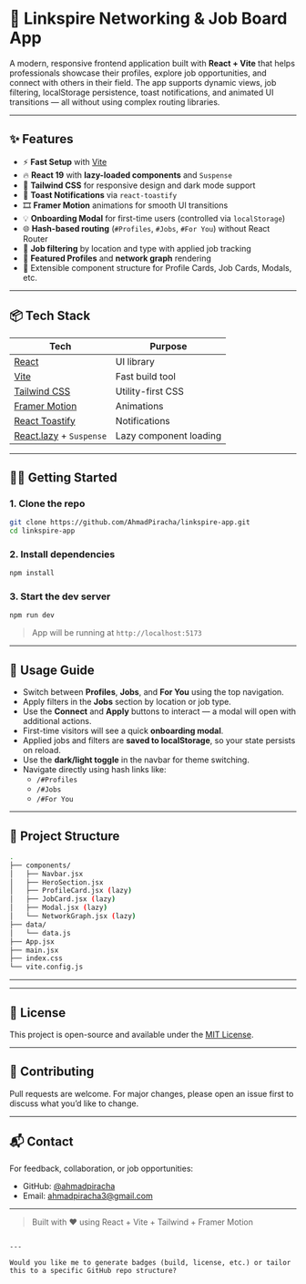 # 🚀 Linkspire Networking & Job Board App

A modern, responsive frontend application built with **React + Vite** that helps professionals showcase their profiles, explore job opportunities, and connect with others in their field. The app supports dynamic views, job filtering, localStorage persistence, toast notifications, and animated UI transitions — all without using complex routing libraries.

---

## ✨ Features

- ⚡ **Fast Setup** with [Vite](https://vitejs.dev/)
- 🔥 **React 19** with **lazy-loaded components** and `Suspense`
- 🎨 **Tailwind CSS** for responsive design and dark mode support
- 💬 **Toast Notifications** via `react-toastify`
- 🎞️ **Framer Motion** animations for smooth UI transitions
- 💡 **Onboarding Modal** for first-time users (controlled via `localStorage`)
- 🌐 **Hash-based routing** (`#Profiles`, `#Jobs`, `#For You`) without React Router
- 💼 **Job filtering** by location and type with applied job tracking
- 🧠 **Featured Profiles** and **network graph** rendering
- 🧪 Extensible component structure for Profile Cards, Job Cards, Modals, etc.

---

## 📦 Tech Stack

| Tech | Purpose |
|------|---------|
| [React](https://reactjs.org/) | UI library |
| [Vite](https://vitejs.dev/) | Fast build tool |
| [Tailwind CSS](https://tailwindcss.com/) | Utility-first CSS |
| [Framer Motion](https://www.framer.com/motion/) | Animations |
| [React Toastify](https://fkhadra.github.io/react-toastify/) | Notifications |
| [React.lazy](https://reactjs.org/docs/code-splitting.html#reactlazy) + `Suspense` | Lazy component loading |

---

## 🧑‍💻 Getting Started

### 1. Clone the repo

```bash
git clone https://github.com/AhmadPiracha/linkspire-app.git
cd linkspire-app
```

### 2. Install dependencies

```bash
npm install
```

### 3. Start the dev server

```bash
npm run dev
```

> App will be running at `http://localhost:5173`

---

## 🌈 Usage Guide

- Switch between **Profiles**, **Jobs**, and **For You** using the top navigation.
- Apply filters in the **Jobs** section by location or job type.
- Use the **Connect** and **Apply** buttons to interact — a modal will open with additional actions.
- First-time visitors will see a quick **onboarding modal**.
- Applied jobs and filters are **saved to localStorage**, so your state persists on reload.
- Use the **dark/light toggle** in the navbar for theme switching.
- Navigate directly using hash links like:
  - `/#Profiles`
  - `/#Jobs`
  - `/#For You`

---

## 📁 Project Structure

```bash
.
├── components/
│   ├── Navbar.jsx
│   ├── HeroSection.jsx
│   ├── ProfileCard.jsx (lazy)
│   ├── JobCard.jsx (lazy)
│   ├── Modal.jsx (lazy)
│   └── NetworkGraph.jsx (lazy)
├── data/
│   └── data.js
├── App.jsx
├── main.jsx
├── index.css
└── vite.config.js
```

---

---

## 📄 License

This project is open-source and available under the [MIT License](LICENSE).

---

## 🤝 Contributing

Pull requests are welcome. For major changes, please open an issue first to discuss what you’d like to change.

---

## 📬 Contact

For feedback, collaboration, or job opportunities:
- GitHub: [@ahmadpiracha](https://github.com/ahmadpiracha)
- Email: ahmadpiracha3@gmail.com

---

> Built with ❤️ using React + Vite + Tailwind + Framer Motion
```

---

Would you like me to generate badges (build, license, etc.) or tailor this to a specific GitHub repo structure?